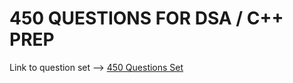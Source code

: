 # 450 QUESTIONS FOR DSA / C++ PREP

Link to question set --> [450 Questions Set](https://docs.google.com/spreadsheets/d/1r5nWfBojdl1IzZPGoaST212LcuWAusXbavisvlHdSgA/edit#gid=1773184282)
